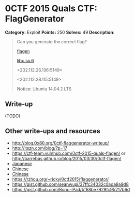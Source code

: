 # 0CTF 2015 Quals CTF: FlagGenerator

**Category:** Exploit
**Points:** 250
**Solves:** 49
**Description:** 

> Can you generate the correct flag?
>
> [flagen](flagen)
>
> [libc.so.6](libc.so.6)
>
> <202.112.26.106:5149>
>
> <202.112.28.115:5149>
> 
> Notice: Ubuntu 14.04.2 LTS

## Write-up

(TODO)

## Other write-ups and resources

* <http://blog.0x80.org/0ctf-flaggenerator-writeup/>
* <http://itszn.com/blog/?p=17>
* <https://ctf-team.vulnhub.com/0ctf-2015-quals-flagen/> or <http://barrebas.github.io/blog/2015/03/30/0ctf-flagen/>
* [Japanese](http://charo-it.hatenablog.jp/entry/2015/03/30/115622)
* [Chinese](https://github.com/0xddaa/blog/blob/master/content/2015/0ctf-exploit-250-FlagGenerator.md)
* [Chinese](http://www.cnhackmy.com/hacked/CTF/2015/09/12/00001682.html)
* <https://rzhou.org/~ricky/0ctf2015/flaggenerator/>
* <https://gist.github.com/seanwupi/37ffc34032c0ada9a9d8>
* <https://gist.github.com/Bono-iPad/bf88be7929fc95217b6d>